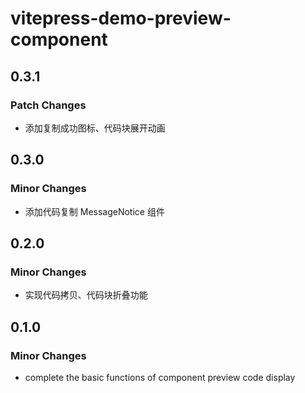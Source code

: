 # vitepress-demo-preview-component

## 0.3.1

### Patch Changes

- 添加复制成功图标、代码块展开动画

## 0.3.0

### Minor Changes

- 添加代码复制 MessageNotice 组件

## 0.2.0

### Minor Changes

- 实现代码拷贝、代码块折叠功能

## 0.1.0

### Minor Changes

- complete the basic functions of component preview code display
